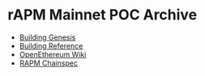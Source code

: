 # rAPM Mainnet POC Archive

- [Building Genesis](./linux-build.md)
- [Building Reference](./openethereum-core/README.md)
- [OpenEthereum Wiki](https://openethereum.github.io/)
- [RAPM Chainspec](./openethereum-core/crates/ethcore/res/chainspec/rapm.json)

